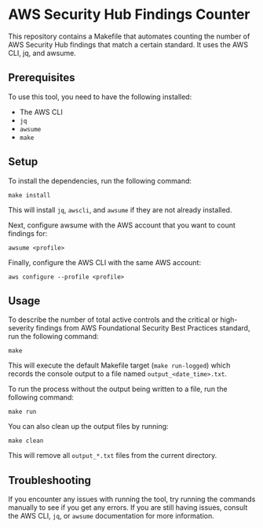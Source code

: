 # AWS Security Hub Findings Counter

This repository contains a Makefile that automates counting the number of AWS Security Hub findings that match a certain standard. It uses the AWS CLI, jq, and awsume.

## Prerequisites
To use this tool, you need to have the following installed:

- The AWS CLI
- `jq`
- `awsume`
- `make`

## Setup

To install the dependencies, run the following command:

```text
make install
```

This will install `jq`, `awscli`, and `awsume` if they are not already installed.

Next, configure awsume with the AWS account that you want to count findings for:

```text
awsume <profile>
```

Finally, configure the AWS CLI with the same AWS account:

```text
aws configure --profile <profile>
```

## Usage

To describe the number of total active controls and the critical or high-severity findings from AWS Foundational Security Best Practices standard, run the following command:

```text
make
```

This will execute the default Makefile target (`make run-logged`) which records the console output to a file named `output_<date_time>.txt`.

To run the process without the output being written to a file, run the following command:

```text
make run
```

You can also clean up the output files by running:

```text
make clean
```

This will remove all `output_*.txt` files from the current directory.

## Troubleshooting

If you encounter any issues with running the tool, try running the commands manually to see if you get any errors. If you are still having issues, consult the AWS CLI, `jq`, or `awsume` documentation for more information.